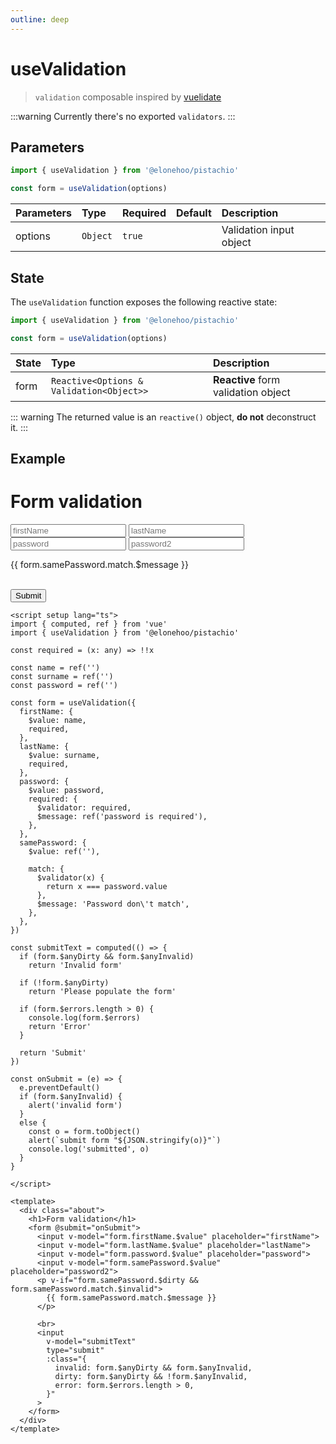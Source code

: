 ```yaml
---
outline: deep
---
```


<script setup lang="ts">
import { computed, ref } from 'vue'
import { useValidation } from '@elonehoo/pistachio'

const required = (x: any) => !!x

const name = ref('')
const surname = ref('')
const password = ref('')

const form = useValidation({
  firstName: {
    $value: name,
    required,
  },
  lastName: {
    $value: surname,
    required,
  },
  password: {
    $value: password,
    required: {
      $validator: required,
      $message: ref('password is required'),
    },
  },
  samePassword: {
    $value: ref(''),

    match: {
      $validator(x) {
        return x === password.value
      },
      $message: 'Password don\'t match',
    },
  },
})

const submitText = computed(() => {
  if (form.$anyDirty && form.$anyInvalid)
    return 'Invalid form'

  if (!form.$anyDirty)
    return 'Please populate the form'

  if (form.$errors.length > 0) {
    console.log(form.$errors)
    return 'Error'
  }

  return 'Submit'
})

const onSubmit = (e) => {
  e.preventDefault()
  if (form.$anyInvalid) {
    alert('invalid form')
  }
  else {
    const o = form.toObject()
    alert(`submit form "${JSON.stringify(o)}"`)
    console.log('submitted', o)
  }
}
</script>

# useValidation

> `validation` composable inspired by [vuelidate](https://github.com/vuelidate/vuelidate)

:::warning
Currently there's no exported `validators`.
:::

## Parameters

```typescript
import { useValidation } from '@elonehoo/pistachio'

const form = useValidation(options)
```

| Parameters | Type     | Required | Default | Description             |
| :--------- | :------- | :------- | :------ | :---------------------- |
| options    | `Object` | `true`   |         | Validation input object |

## State

The `useValidation` function exposes the following reactive state:

```typescript
import { useValidation } from '@elonehoo/pistachio'

const form = useValidation(options)
```

| State | Type                                     | Description                         |
| :---- | :--------------------------------------- | :---------------------------------- |
| form  | `Reactive<Options & Validation<Object>>` | **Reactive** form validation object |

::: warning
The returned value is an `reactive()` object, **do not** deconstruct it.
:::

## Example

<div class="about">
  <h1>Form validation</h1>
  <form @submit="onSubmit">
    <input v-model="form.firstName.$value" placeholder="firstName">
    <input v-model="form.lastName.$value" placeholder="lastName">
    <input v-model="form.password.$value" placeholder="password">
    <input v-model="form.samePassword.$value" placeholder="password2">
    <p v-if="form.samePassword.$dirty && form.samePassword.match.$invalid">
      {{ form.samePassword.match.$message }}
    </p>
    <br>
    <input
      v-model="submitText"
      type="submit"
      :class="{
        invalid: form.$anyDirty && form.$anyInvalid,
        dirty: form.$anyDirty && !form.$anyInvalid,
        error: form.$errors.length > 0,
      }"
    >
  </form>
</div>

```vue
<script setup lang="ts">
import { computed, ref } from 'vue'
import { useValidation } from '@elonehoo/pistachio'

const required = (x: any) => !!x

const name = ref('')
const surname = ref('')
const password = ref('')

const form = useValidation({
  firstName: {
    $value: name,
    required,
  },
  lastName: {
    $value: surname,
    required,
  },
  password: {
    $value: password,
    required: {
      $validator: required,
      $message: ref('password is required'),
    },
  },
  samePassword: {
    $value: ref(''),

    match: {
      $validator(x) {
        return x === password.value
      },
      $message: 'Password don\'t match',
    },
  },
})

const submitText = computed(() => {
  if (form.$anyDirty && form.$anyInvalid)
    return 'Invalid form'

  if (!form.$anyDirty)
    return 'Please populate the form'

  if (form.$errors.length > 0) {
    console.log(form.$errors)
    return 'Error'
  }

  return 'Submit'
})

const onSubmit = (e) => {
  e.preventDefault()
  if (form.$anyInvalid) {
    alert('invalid form')
  }
  else {
    const o = form.toObject()
    alert(`submit form "${JSON.stringify(o)}"`)
    console.log('submitted', o)
  }
}

</script>

<template>
  <div class="about">
    <h1>Form validation</h1>
    <form @submit="onSubmit">
      <input v-model="form.firstName.$value" placeholder="firstName">
      <input v-model="form.lastName.$value" placeholder="lastName">
      <input v-model="form.password.$value" placeholder="password">
      <input v-model="form.samePassword.$value" placeholder="password2">
      <p v-if="form.samePassword.$dirty && form.samePassword.match.$invalid">
        {{ form.samePassword.match.$message }}
      </p>

      <br>
      <input
        v-model="submitText"
        type="submit"
        :class="{
          invalid: form.$anyDirty && form.$anyInvalid,
          dirty: form.$anyDirty && !form.$anyInvalid,
          error: form.$errors.length > 0,
        }"
      >
    </form>
  </div>
</template>
```
